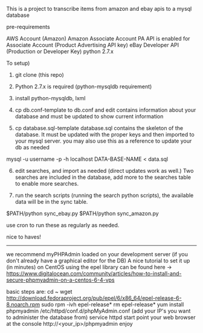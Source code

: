This is a project to transcribe items from amazon and ebay apis to a mysql database

pre-requirements

 AWS Account (Amazon) 
 Amazon Associate Account
 PA API is enabled for Associate Account (Product Advertising API key)
 eBay Developer API (Production or Developer Key) 
 python 2.7.x

To setup)

1) git clone (this repo)

2) Python 2.7.x is required (python-mysqldb requirement)

3) install python-mysqldb, lxml

4) cp db.conf-template to db.conf and edit
  contains information about your database and must be updated to show current information

5) cp database.sql-template database.sql
 contains the skeleton of the database. It must be updated with the proper keys and then imported to  your mysql server.
 you may also use this as a reference to update your db as needed

  mysql -u username -p -h localhost DATA-BASE-NAME < data.sql

6) edit searches, and import as needed (direct updates work as well.) Two searches are included in the database, add more to the searches table to enable more searches.

7) run the search scripts (running the search python scripts), the available data will be in the sync table.

$PATH/python sync_ebay.py
$PATH/python sync_amazon.py

use cron to run these as regularly as needed.




nice to haves!
______________
 we recommend myPHPAdmin loaded on your development server (if you don't already have a graphical editor for the DB)
 A nice tutorial to set it up (in minutes) on CentOS using the epel library can be found here -> https://www.digitalocean.com/community/articles/how-to-install-and-secure-phpmyadmin-on-a-centos-6-4-vps

 basic steps are: 
  cd ~
  wget http://download.fedoraproject.org/pub/epel/6/x86_64/epel-release-6-8.noarch.rpm
  sudo rpm -ivh epel-release*
  rm epel-release*
  yum install phpmyadmin
  /etc/httpd/conf.d/phpMyAdmin.conf (add your IP's you want to administer the database from)
  service httpd start
  point your web browser at the console http://<your_ip>/phpmyadmin
  enjoy

